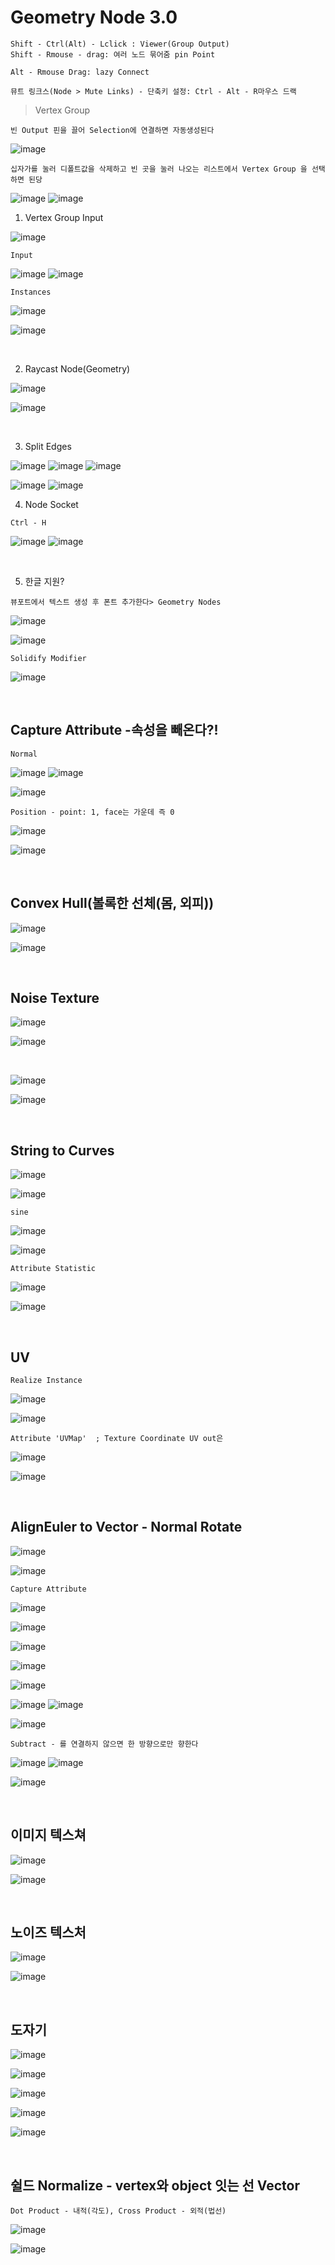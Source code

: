 Geometry Node 3.0
=======================

```
Shift - Ctrl(Alt) - Lclick : Viewer(Group Output)
Shift - Rmouse - drag: 여러 노드 묶어줌 pin Point

Alt - Rmouse Drag: lazy Connect

뮤트 링크스(Node > Mute Links) - 단축키 설정: Ctrl - Alt - R마우스 드랙

```
> Vertex Group

`빈 Output 핀을 끌어 Selection에 연결하면 자동생성된다`

![image](https://user-images.githubusercontent.com/30430227/141642085-03624556-80a6-4957-82fb-1a2d4352d715.png)

`십자가를 눌러 디폴트값을 삭제하고 빈 곳을 눌러 나오는 리스트에서 Vertex Group 을 선택하면 된당`

![image](https://user-images.githubusercontent.com/30430227/141642142-05e69415-31e4-489b-911e-3f98bc65d9fe.png)
![image](https://user-images.githubusercontent.com/30430227/141642163-1df0eb0a-031c-4b4d-96e4-c20a6f6edfd5.png)

1. Vertex Group Input  

![image](https://user-images.githubusercontent.com/30430227/139685969-94a0c183-1a4e-42ae-9301-d712543411b6.png)

`Input`

![image](https://user-images.githubusercontent.com/30430227/139686136-adc84dcd-0ec1-4503-9c5f-5b3459cad873.png)
![image](https://user-images.githubusercontent.com/30430227/139686054-77923610-8dce-45b7-8cd6-158d37f6033d.png)

`Instances`

![image](https://user-images.githubusercontent.com/30430227/139686338-50d2e33c-86bf-425a-9a3a-6bae2f211617.png)

![image](https://user-images.githubusercontent.com/30430227/139686596-ff635a6c-6273-4b88-9f71-dc3456ed6810.png)

<br>

2. Raycast Node(Geometry)

![image](https://user-images.githubusercontent.com/30430227/139708547-b61a9830-0e31-4c4d-95f2-9788e11ca64d.png)

![image](https://user-images.githubusercontent.com/30430227/139708863-0dcf2051-b2ad-4f1d-a92d-6f226aea5e8f.png)

<br>

3. Split Edges

![image](https://user-images.githubusercontent.com/30430227/140845385-4089aaea-719a-40f3-ad18-44ec6fc1945e.png)
![image](https://user-images.githubusercontent.com/30430227/140845414-270a009b-c3c3-44f6-b760-59ff6afb214b.png)
![image](https://user-images.githubusercontent.com/30430227/140908731-0acd9098-c60d-488b-8843-dfd94e2de9fd.png)

![image](https://user-images.githubusercontent.com/30430227/140845428-a52cefae-74d9-4c1c-b31f-b3498cec1f6e.png)
![image](https://user-images.githubusercontent.com/30430227/140908765-27bacc8b-ceb8-4150-bd62-b58b10daaf1a.png)

4. Node Socket

`Ctrl - H`

![image](https://user-images.githubusercontent.com/30430227/139835750-b0e6e6e5-6c9f-49d5-8dab-1a0d22817484.png)
![image](https://user-images.githubusercontent.com/30430227/139835771-d0edee06-afab-472e-bc18-801d95b7e11e.png)

<br>

5. 한글 지원?

`뷰포트에서 텍스트 생성 후 폰트 추가한다> Geometry Nodes`

![image](https://user-images.githubusercontent.com/30430227/140544440-eec9df27-e094-4e49-9162-ed88dd23f06c.png)

![image](https://user-images.githubusercontent.com/30430227/140544582-8f2ad833-4ff3-499b-8b55-a8e0f6c9ec31.png)

`Solidify Modifier`

![image](https://user-images.githubusercontent.com/30430227/140544642-3e45f808-d537-401c-938a-caa44914b064.png)

<br>

Capture Attribute -속성을 빼온다?!
------------------------------------

`Normal`

![image](https://user-images.githubusercontent.com/30430227/140735693-1d40b17c-b233-413f-81a9-27e3f072a4e4.png)
![image](https://user-images.githubusercontent.com/30430227/140735757-45e6ebe9-a3a1-4dc9-902a-8f1d569d24c4.png)

![image](https://user-images.githubusercontent.com/30430227/140735620-7b635aff-a7c9-4eeb-9221-7d76f0e05c52.png)

`Position - point: 1, face는 가운데 즉 0`

![image](https://user-images.githubusercontent.com/30430227/140736525-3a2527c2-078c-4c25-98c2-e14585e9309d.png)

![image](https://user-images.githubusercontent.com/30430227/140736631-d633a8cd-b6e3-49ad-b984-187b7b0bb1bd.png)

<br>

Convex Hull(볼록한 선체(몸, 외피))
-----------------------------------

![image](https://user-images.githubusercontent.com/30430227/140842560-5659b9e2-02cf-4dd2-a50e-0ad585cef63f.png)

![image](https://user-images.githubusercontent.com/30430227/140842591-12e711ad-818c-440f-aba6-34a68a42da27.png)

<br>

Noise Texture
---------------

![image](https://user-images.githubusercontent.com/30430227/140843907-de191a81-71e1-414c-98f5-c1731b839cdf.png)

![image](https://user-images.githubusercontent.com/30430227/140843965-17b53898-d68c-4952-80fa-3626809bccb5.png)

<br>

![image](https://user-images.githubusercontent.com/30430227/140844708-d6e2452f-947c-44b0-badf-bdf0439b45d8.png)

![image](https://user-images.githubusercontent.com/30430227/140844726-584d5a57-f8a8-41ed-905b-449179d8af5b.png)


<br>

String to Curves
-----------------

![image](https://user-images.githubusercontent.com/30430227/141011250-6fa8ebf8-b8ca-4e12-934b-b829c97d9b03.png)

![image](https://user-images.githubusercontent.com/30430227/141011317-6a670b34-fb97-41c0-a9d2-033e8ed7f193.png)

`sine`

![image](https://user-images.githubusercontent.com/30430227/141012483-32997c91-c1bd-496b-8564-14ae676362be.png)

![image](https://user-images.githubusercontent.com/30430227/141012530-3dfe785f-5cf5-4222-8567-e57af3d0f12b.png)

`Attribute Statistic`

![image](https://user-images.githubusercontent.com/30430227/141016335-7d7ad1cb-9745-4865-9663-6dda29ceea31.png)

![image](https://user-images.githubusercontent.com/30430227/141016635-2891a9ac-b451-41a2-97e4-7d00b855e0ca.png)

<br>

UV
-----

`Realize Instance`

![image](https://user-images.githubusercontent.com/30430227/141046537-32ab8880-f395-4792-a577-940a58df5b1d.png)

![image](https://user-images.githubusercontent.com/30430227/141046609-d95a3e7f-7617-4750-b5e1-d90a36680638.png)

`Attribute 'UVMap'  ; Texture Coordinate UV out은 `

![image](https://user-images.githubusercontent.com/30430227/141046731-dadfa1cd-9996-470e-903f-cefa2908c997.png)

![image](https://user-images.githubusercontent.com/30430227/141046818-6c9a0181-8362-4035-bcfb-3a0332fa82c0.png)

<br>

AlignEuler to Vector - Normal Rotate
-------------------------------------

![image](https://user-images.githubusercontent.com/30430227/141271194-5eddfee0-8e89-4ae5-9d2e-9d1d472b365b.png)

![image](https://user-images.githubusercontent.com/30430227/141271335-e86944e4-5cab-421d-a643-ecdd76f0e59e.png)

`Capture Attribute`

![image](https://user-images.githubusercontent.com/30430227/141272167-226750b2-35c0-40b7-82b8-99b1b9429f61.png)

![image](https://user-images.githubusercontent.com/30430227/141272507-715440ef-bf3f-444b-a56b-4f3d61523904.png)

![image](https://user-images.githubusercontent.com/30430227/141791199-4a46355f-1127-490a-9fab-227bc5b51eb1.png)

![image](https://user-images.githubusercontent.com/30430227/141791361-0f380782-0b72-4d03-aca9-25e94d80d4c7.png)

![image](https://user-images.githubusercontent.com/30430227/141791240-915a4043-98cd-4870-a59a-c080b79bf26e.png)

![image](https://user-images.githubusercontent.com/30430227/141275959-ad006c14-2fcd-4ba1-8347-198fff71a49c.png)
![image](https://user-images.githubusercontent.com/30430227/141275982-d91e12f3-28d9-4c84-bdd9-a04afd6c5fb0.png)

![image](https://user-images.githubusercontent.com/30430227/141276059-05faf084-7abe-4fb7-a411-9d2cfcbc3e97.png)

`Subtract - 를 연결하지 않으면 한 방향으로만 향한다`

![image](https://user-images.githubusercontent.com/30430227/141277205-61ebb9c2-8acf-4267-aea2-18dfcc3bc603.png)
![image](https://user-images.githubusercontent.com/30430227/141277564-a448520a-32e3-457f-b9e9-3b34bb9cdedc.png)

![image](https://user-images.githubusercontent.com/30430227/141277901-3fb3fa7e-5eda-4fe6-bf37-1b8d517c43fa.png)

<br>

이미지 텍스쳐 
-------------

![image](https://user-images.githubusercontent.com/30430227/141647041-f1736b2b-c30d-4308-96ab-63def92351b5.png)

![image](https://user-images.githubusercontent.com/30430227/141647055-05299da8-49fc-4a14-84f4-376ff75b81de.png)

<br>

노이즈 텍스처
---------------

![image](https://user-images.githubusercontent.com/30430227/141667745-51b3c38b-c2b5-46e4-8678-1b708a980e0c.png)

![image](https://user-images.githubusercontent.com/30430227/141667756-7f1d3c78-17e0-4d8d-a6ed-7b9aec90225a.png)

<br>

도자기 
--------

![image](https://user-images.githubusercontent.com/30430227/141787498-c8e3b67e-20e0-4fd6-a774-02794c14fafc.png)

![image](https://user-images.githubusercontent.com/30430227/141787548-c253be34-86cf-4326-ba6d-44d67f16a0c2.png)

![image](https://user-images.githubusercontent.com/30430227/142188631-4e799d6c-1e9c-403e-8b6d-d3e50b638de7.png)

![image](https://user-images.githubusercontent.com/30430227/142188693-c4b94cc2-b447-4759-b0bb-ebe19f64c985.png)

![image](https://user-images.githubusercontent.com/30430227/142213444-38080ec9-206e-4342-b4ec-61f3a3a4855c.png)

<br>

쉴드 Normalize - vertex와 object 잇는 선 Vector 
-----------------------------------------------

`Dot Product - 내적(각도), Cross Product - 외적(법선)`

![image](https://user-images.githubusercontent.com/30430227/141800587-d358de6f-4cf8-4955-8039-b4eee9b73755.png)

![image](https://user-images.githubusercontent.com/30430227/141800624-85dfa373-3b7a-42b9-9b90-d4c3017f8b86.png)








  
